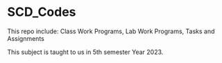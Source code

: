 # SCD_Codes    

This repo include:
Class Work Programs,
Lab Work Programs,
Tasks and Assignments

This subject is taught to us in 5th semester Year 2023.
